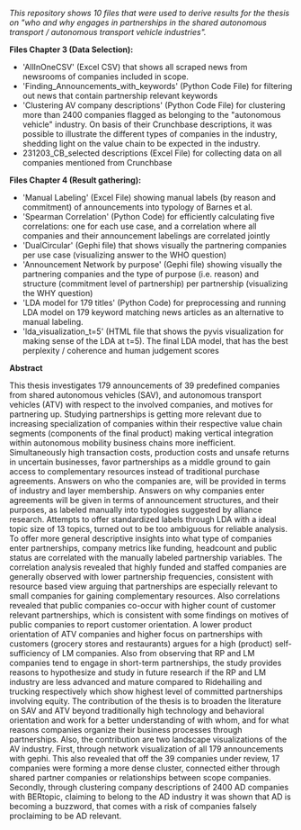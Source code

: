 *This repository shows 10 files that were used to derive results for the thesis on "who and why engages in partnerships in the shared autonomous transport / autonomous transport vehicle industries".* 

**Files Chapter 3 (Data Selection):**
* 'AllInOneCSV' (Excel CSV) that shows all scraped news from newsrooms of companies included in scope.
* 'Finding_Announcements_with_keywords' (Python Code File) for filtering out news that contain partnership relevant keywords
* 'Clustering AV company descriptions' (Python Code File) for clustering more than 2400 companies flagged as belonging to the  "autonomous vehicle" industry. On basis of their Crunchbase descriptions, it was possible to illustrate the different types of companies in the industry, shedding light on the value chain to be expected in the industry.
* 231203_CB_selected descriptions (Excel File) for collecting data on all companies mentioned from Crunchbase


**Files Chapter 4 (Result gathering):**
* 'Manual Labeling' (Excel File) showing manual labels (by reason and commitment) of announcements into typology of Barnes et al.
* 'Spearman Correlation' (Python Code) for efficiently calculating five correlations: one for each use case, and a correlation where all companies and their announcement labelings are correlated jointly
* 'DualCircular' (Gephi file) that shows visually the partnering companies per use case (visualizing answer to the WHO question)
* 'Announcement Network by purpose' (Gephi file) showing visually the partnering companies and the type of purpose (i.e. reason) and structure (commitment level of partnership) per partnership (visualizing the WHY question)
* 'LDA model for 179 titles' (Python Code) for preprocessing and running LDA model on 179 keyword matching news articles as an alternative to manual labeling.
* 'lda_visualization_t=5' (HTML file that shows the pyvis visualization for making sense of the LDA at t=5). The final LDA model, that has the best perplexity / coherence and human judgement scores
  
**Abstract**

This thesis investigates 179 announcements of 39 predefined companies from shared autonomous vehicles (SAV), and autonomous transport vehicles (ATV) with respect to the involved companies, and motives for partnering up. Studying partnerships is getting more relevant due to increasing specialization of companies within their respective value chain segments (components of the final product) making vertical integration within autonomous mobility business chains more inefficient. Simultaneously high transaction costs, production costs and unsafe returns in uncertain businesses, favor partnerships as a middle ground to gain access to complementary resources instead of traditional purchase agreements.
Answers on who the companies are, will be provided in terms of industry and layer membership. Answers on why companies enter agreements will be given in terms of announcement structures, and their purposes, as labeled manually into typologies suggested by alliance research. Attempts to offer standardized labels through LDA with a ideal topic size of 13 topics, turned out to be too ambiguous for reliable analysis. 
To offer more general descriptive insights into what type of companies enter partnerships, company metrics like funding, headcount and public status are correlated with the manually labeled partnership variables.
The correlation analysis revealed that highly funded and staffed companies are generally observed with lower partnership frequencies, consistent with resource based view arguing that partnerships are especially relevant to small companies for gaining complementary resources. Also correlations revealed that public companies co-occur with higher count of customer relevant partnerships, which is consistent with some findings on motives of public companies to report customer orientation. 
A lower product orientation of ATV companies and higher focus on partnerships with customers (grocery stores and restaurants) argues for a high (product) self-sufficiency of LM companies. Also from observing that RP and LM companies tend to engage in short-term partnerships, the study provides reasons to hypothesize and study in future research if the RP and LM industry are less advanced and mature compared to Ridehailing and trucking respectively which show highest level of committed partnerships involving equity. 
The contribution of the thesis is to broaden the literature on SAV and ATV beyond traditionally high technology and behavioral orientation and work for a better understanding of with whom, and for what reasons companies organize their business processes through partnerships. Also, the contribution are two landscape visualizations of the AV industry. First, through network visualization of all 179 announcements with gephi. This also revealed that off the 39 companies under review, 17 companies were forming a more dense cluster, connected either through shared partner companies or relationships between scope companies. Secondly, through clustering company descriptions of 2400 AD companies with BERtopic, claiming to belong to the AD industry it was shown that AD is becoming a buzzword, that comes with a risk of companies falsely proclaiming to be AD relevant. 
